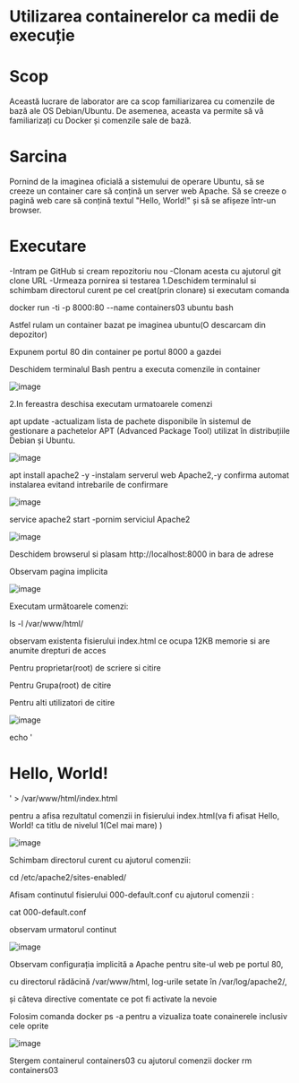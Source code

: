 # Utilizarea containerelor ca medii de execuție

# Scop

Această lucrare de laborator are ca scop familiarizarea cu comenzile de bază ale OS Debian/Ubuntu. De asemenea, aceasta va permite să vă familiarizați cu Docker și comenzile sale de bază.

# Sarcina

Pornind de la imaginea oficială a sistemului de operare Ubuntu, să se creeze un container care să conțină un server web Apache. Să se creeze o pagină web care să conțină textul "Hello, World!" și să se afișeze într-un browser.

# Executare

-Intram pe GitHub si cream repozitoriu nou
-Clonam acesta cu ajutorul git clone URL
-Urmeaza pornirea si testarea 
1.Deschidem terminalul si schimbam directorul curent pe cel creat(prin clonare) si executam comanda

docker run -ti -p 8000:80 --name containers03 ubuntu bash 

Astfel rulam un container bazat pe imaginea ubuntu(O descarcam din depozitor)

Expunem portul 80 din container pe portul 8000 a gazdei 

Deschidem terminalul Bash pentru a executa comenzile in container 

![image](https://github.com/user-attachments/assets/86fdf4dd-9d5d-48e2-b039-e73619f0f41b)

2.In fereastra deschisa executam urmatoarele comenzi 

apt update -actualizam lista de pachete disponibile în sistemul de gestionare a pachetelor APT (Advanced Package Tool) utilizat în distribuțiile Debian și Ubuntu.

![image](https://github.com/user-attachments/assets/4be44490-a0b1-4fc2-88ad-dd3513ee8643)

apt install apache2 -y -instalam serverul web Apache2,-y confirma automat instalarea evitand intrebarile de confirmare 

![image](https://github.com/user-attachments/assets/5047fbc1-cfa5-4570-95ee-d5935c3434f0)

service apache2 start -pornim serviciul Apache2

![image](https://github.com/user-attachments/assets/badd523b-1c96-4dab-aa51-df4aa80ceff7)

Deschidem browserul si plasam http://localhost:8000 in bara de adrese 

Observam pagina implicita 

![image](https://github.com/user-attachments/assets/6d237e4e-6269-48e5-9851-153d17d210a6)

Executam următoarele comenzi:

ls -l /var/www/html/ 

observam existenta fisierului index.html ce ocupa 12KB memorie si are anumite drepturi de acces 

Pentru proprietar(root) de scriere si citire

Pentru Grupa(root) de citire

Pentru alti utilizatori de citire 

![image](https://github.com/user-attachments/assets/18d573b2-d469-45c7-a11c-c9dcd757a061)

echo '<h1>Hello, World!</h1>' > /var/www/html/index.html

pentru a afisa rezultatul comenzii in fisierului index.html(va fi afisat Hello, World! ca titlu de nivelul 1(Cel mai mare) )

![image](https://github.com/user-attachments/assets/269d109e-24bd-422a-bd1e-3064b3305780)

Schimbam directorul curent  cu ajutorul comenzii:

cd /etc/apache2/sites-enabled/

Afisam continutul fisierului 000-default.conf cu ajutorul comenzii :

cat 000-default.conf

observam urmatorul continut 

![image](https://github.com/user-attachments/assets/bb0e1f4b-423f-42ca-ab2e-821e5e0170d3)

Observam configurația implicită a Apache pentru site-ul web pe portul 80, 

cu directorul rădăcină /var/www/html, log-urile setate în /var/log/apache2/, 

și câteva directive comentate ce pot fi activate la nevoie

Folosim comanda docker ps -a pentru a vizualiza toate conainerele inclusiv cele oprite 

![image](https://github.com/user-attachments/assets/f0f2ba3d-0dd9-4c87-9edd-993d8d26ba05)

Stergem containerul containers03 cu ajutorul comenzii docker rm containers03 

